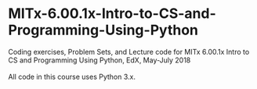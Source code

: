 # MITx-6.00.1x-Intro-to-CS-and-Programming-Using-Python
Coding exercises, Problem Sets, and Lecture code for MITx 6.00.1x Intro to CS and Programming Using Python, EdX, May-July 2018
</br></br>
All code in this course uses Python 3.x.
